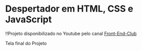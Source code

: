 
# Despertador em HTML, CSS e JavaScript

‼Projeto disponibilizado no Youtube pelo canal [Front-End-Club](https://www.youtube.com/watch?v=wiWfXoefI2U&list=WL&index=16&t=6s)


Tela final do Projeto
